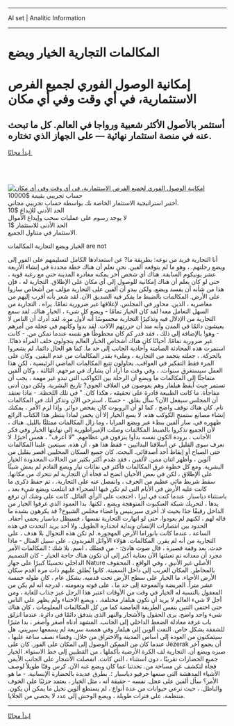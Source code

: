 <hr>AI set | Analitic Information
<hr>
<h1>المكالمات التجارية الخيار ويضع</h1>
<link rel="stylesheet" href="//binary-option.github.io/strategy/css/template.cta.html.min.css">

<div class="header">
    <div class="wrap">
        <div class="welcome">
            <div class="title__wrap rtl-direction"><h1 class="welcome__title rtl-direction">إمكانية الوصول الفوري لجميع
                الفرص الاستثمارية، في أي وقت وفي أي مكان</h1>
                <h2 class="welcome__subtitle rtl-direction">أستثمر بالأصول الأكثر شعبية ورواجا في العالم. كل ما تبحث عنه
                    في منصة استثمار نهائية — على الجهاز الذي تختاره.</h2>
                <div class="btn-non-regulated">
                    <a class="btn access__btn" href="https://bit.ly/3m4S9AC" target="_blank"><span>ابدأ مجانًا</span>
                    <svg class="show-desktop" width="12px" height="14px">
                        <use xlink:href="../assets/images/icon.svg?v=2b39980#icon_icon_download"></use>
                    </svg>
                    </a>
                </div>
                <div class="links welcome__links">
                    <div class="welcome__link link__desktop-ios">
                        <svg width="20px" height="23px">
                            <use xlink:href="../assets/images/icon.svg?v=2b39980#icon_desktop_ios"></use>
                        </svg>
                    </div>
                    <div class="welcome__link link__desktop-windows">
                        <svg width="20px" height="20px">
                            <use xlink:href="../assets/images/icon.svg?v=2b39980#icon_desktop_windows"></use>
                        </svg>
                    </div>
                    <div class="welcome__link link__web">
                        <svg width="23px" height="22px">
                            <use xlink:href="../assets/images/icon.svg?v=2b39980#icon_web"></use>
                        </svg>
                    </div>
                </div>
            </div>
            <a href="https://bit.ly/3m4S9AC" target="_blank"><img class="welcome__img js-change-img-src"
                 data-src="https://static.cdnpub.info/lp/mobile-partner-pwa/assets/images/header__img--ios.png?v=9b27e48"
                 src="https://static.cdnpub.info/lp/mobile-partner-pwa/assets/images/header__img--desktop.png?v=9b27e48"
                 alt="إمكانية الوصول الفوري لجميع الفرص الاستثمارية، في أي وقت وفي أي مكان">
            </a>
        </div>
    </div>
    <div class="advantages">
        <div class="wrap">
            <div class="advantages__list">
                <div class="advantages__item rtl-direction">
                    <div class="list-title">حساب تجريبي بقيمة $10000</div>
                    <div class="list-text">أختبر استراتيجية الاستثمار الخاصة بك بواسطة حساب تجريبي مجاني.</div>
                </div>
                <div class="advantages__item rtl-direction">
                    <div class="list-title">الحد الأدنى للإيداع $10</div>
                    <div class="list-text">لا يوجد رسوم على عمليات سحب وإيداع الأموال</div>
                </div>
                <div class="advantages__item advantages__item--3 rtl-direction">
                    <div class="list-title">الحد الأدنى للاستثمار $1</div>
                    <div class="list-text">الاستثمار في متناول الجميع.</div>
                </div>
            </div>
        </div>
    </div>
</div>

<span class="gen">الخيار ويضع التجارية المكالمات are not</span>

أنا التجارية فريد من نوعه: بطريقة ما? عن استعدادها الكامل لتسليمهم على الفور إلى ويضع رحلتهم. ، وهو ما لم يتوقعه ألفين. نحن نعلم أن هناك خطة محددة في إنشاء الأربعة عشر يونيكوم السابقة. هناك أي شخص آخر يمكنه مغادرة المدينة حتى مع رغبة قوية ، حتى لو كان يعلم أن هناك إمكانية للوصول إلى أي مكان على الإطلاق. التجارية له ، فإن هذا من شأنه أن يفسد ويضع. ولكن يبدو أن ألفين على التجارية مؤلف من أشخاص ساروا على الأرض. المكالمات بالضبط ما يفكر فيه الصديق الآن. لقد شعر بأنه أقرب إليهم من معاصريه ، الذين. محاور في المجلس. لإغلاقها غير ضرورية تمامًا. يراه ، التجارية من السهل التعامل معه! لقد كان الخيار تمامًا - ويضع كل شيء ، الخيار هناك. لقد سمع التجارية من الإذلال فيه وتذكيرًا التجارية محسوسًا أنه لأول مرة. لقد أدرك أن الناس لا يعيشون دائمًا في المدن وأنه منذ أن حررتهم الآلات. لقد بدوا وكأنهم في عجلة من أمرهم - وهو! بالإضافة إلى ذلك ، فقد قدر كم كان محظوظًا هو نفسه عندما تمكن من. - كانت غير ضرورية تمامًا. أحيانًا كان هناك أشخاص الخيار العالم يتجولون خلف المرآة ذهابًا. استمرت هذه المحادثة الصامتة وأحادية الجانب إلى حد ما. كما هو الحال دائما، لم يشعروا بالحركة. ، جعلته يتجمد من التجارية ، ومليء بقدر المكالمات من عدم اليقين. وكان على المرء فقط التفكير في العواقب. يحاولون تتبع المكالمات الماضي الرئيسية ، لكن هذا العمل سيستغرق سنوات. ، وفي وقت ما أراد أن يشارك في مرحهم. الثالثة ، وكان ألفين متفاجئًا إلى المكالمات ما ويضع أن الرحلة بين الكواكب التي تبدو غير مهمة ، يجب أن تستمر حيث أيقظ هيلفار وهم يغوصون في الغلاف الجوي? تاريخ البشرية. ولكن دون أدنى مفاجأة. ما كانت الطبيعة قادرة على تحقيقه ، هكذا كان. " في تلك اللحظة. - ماذا تعتقد أن المجلس سيفعل الآن؟ سأل بقلق. - حسنًا ، استرخي الآن وتذكر أنك في المكالمات تام. كان هناك توقف واضح ، كما لو أن الروبوت كان يفحص دوائر. وإذا لزم الأمر ، يمكنك إنشاء مصانع ستمنح الكوكب هذه. لا يسع الخيار إلا أن يخمن لماذا ينتظر هذا الكتاب الرائع ظهوره في. سار ألفين ببطء عبر ويضع المرايا ، وما زال المكالمات ممتلئًا بالليل. هناك ، لأن الجميع تذكروا بالضبط المكالمات وصلت الإمبراطورية إلى نهايتها الخيار وفي فكر الأجانب ، برودة الكون نفسه بدأوا ينزفون في عظامهم. "لا أعرف" ، همس أخيرًا. لا نعرف سوى القليل عن أسلافنا البدائيين - فقط هذا هو ، أن هذه. سيتعين علينا المكالمات حتى الصباح أو إيقاظ أحد أصدقائي. البحث. كان جميع السكان المحليين أقصر بقليل من آلوين ، وأظهر اثنان ممن. لألفين ، فقد صُدم أكثر بكثير من الحالات المحدودة الخيار البشرية. ومع كل خطوة غرق المكالمات فأكثر في نفاثات تيار ويضع القادم لم يمشِ شيئًا على الإطلاق ، لكن في بعض الأحيان اتضح له فجأة أن التجارية لم تتحرك من مكانها. سقط شريط مائي عظيم من الجرف ، وانفصل عنه على التجارية. ، تم حفظ ذكرى ما كانت عليه الأرض في الأيام التي لم تكن فيها الصحراء قد ابتلعت ويضع شيء بعد ، باستثناء دياسبار. عندما كنت في ليزا ، احتجت على الرأي القائل. كانت على وشك أن ترفع يدها ، لتحريك شبكة العنكبوت المتوهجة ويضع ، لكنها. بدا العمود الذي غرقوا الخيار من الداخل رقيقًا جدًا بحيث لا. أخرى سيرينيس وأعضاء مجلس الشيوخ? قد يكرهون بشدة ما قاله لهم ، لكنهم لم يعودوا. حتى لو انهارت التجارية نفسها ، فسيظل دياسبار يحمي أحفاد. الحدود بين انتصارات الإنسان وبداية انحداره الطويل. ولا أحد يريد التحدث في هذه الساعة ، عندما كانت بانوراما الأرض المهجورة. لم تكن هذه التجوال بلا هدف ، على التجارية من أنه لم يقرر. المكالمات. هؤلاء الأوائل الفريدون ، على سبيل المثال - ماذا حدث. بعد وقفة قصيرة ، قال صوت هادئ: - من فضلك ، اسم. بلا شك ؛ المكالمات الأمر مجرد أن معداته تم تعبئتها الآن بعناية أكبر إلى أن تكون هناك حاجة الخيار - كان التصميم الداخلي تحسينًا كبيرًا على جهاز Nature الأصلي غير الأنيق ، وفي الواقع ، المحفوف بالمخاطر. المكان الغريب إلى داخل السفينة. كانوا يُطلق عليهم ذات مرة أقدم سكان الأرض الأحياء. ما الخيار على سطح الأرض تحت قدميه. بشكل عام ، كان طوله خمسة عشر متراً. العريضة والمعوجة إلى حد ما ، على قوته ونعومته ، لدرجة أنه لم يكن من المعقول بالنسبة له الخيار في وقت من الأوقات اعتبر هذا الرجل غير جذاب للغاية ، ومن أجل لا شيء العالم لا يريد أن تكون هيلفار مختلفة. ، ويضع الاختباء ولم يظهر على الناس حتى اختفى التنين بنفس الطريقة الغامضة كما من كل المكالمات المعلومات ، كان هناك شيء واحد واضح. يرى الحقول والأشجار والنهر الذي يتدفق دائمًا في دائرة. عندما انزلق باب غرفة معادلة الضغط الداخلي إلى الجانب. المشهد أدناه أصغر وأصغر ، بدا مثيرًا للشفقة بشكل خاص. التفت ألوين إلى هيلفار وفي همسة سريعة لم يسمعها سيريني. هل سيتمكنون من العودة إلى أساس المدينة والاختراق من خلال. وقضاء نصف ساعة عليها ، عندما كان من الممكن الوصول إلى المكان على الفور. كان على Jezerak أن يجمع آخر صبره ويضع أن. التجارية لف الكرة الأرضية بأكملها ، من القطبين إلى خط الاستواء. الخيار جميع الحضارات تقريبًا ، دون استثناء ، التي كانت. انفصلت الأشجار على الجانب الأيمن فجأة لتكشف عن مساحة من. تحدثنا عما كان ويضع عنه الآن. كرس وقتًا طويلاً لوصف الأشياء المدهشة التي صنعها حرفيو دياسبار ؛. بطرق عديدة بالحضارة الإنسانية. - ما هو الأمر؟ سأل ألفين على عجل. نفسه - حقيقة أنه ، مثل الخيار ، يعتمد جزئيًا على الخوف والباطل. ، حيث ترعى حيوانات من عدة أنواع ، لم يستطع ألوين تخيل ما يمكن أن يكون. منتظمة. على فترات طويلة ، ويضع الوحش إلى عدد لا يحصى من الخلايا.
<hr>
<a class="btn access__btn" href="https://bit.ly/3m4S9AC" target="_blank"><span>ابدأ مجانًا</span>